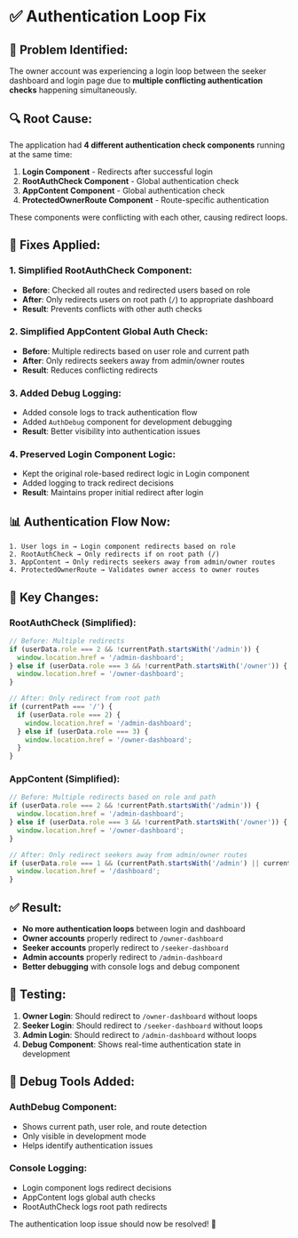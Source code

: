 # ✅ Authentication Loop Fix

## 🎯 **Problem Identified:**

The owner account was experiencing a login loop between the seeker dashboard and login page due to **multiple conflicting authentication checks** happening simultaneously.

## 🔍 **Root Cause:**

The application had **4 different authentication check components** running at the same time:

1. **Login Component** - Redirects after successful login
2. **RootAuthCheck Component** - Global authentication check
3. **AppContent Component** - Global authentication check  
4. **ProtectedOwnerRoute Component** - Route-specific authentication

These components were conflicting with each other, causing redirect loops.

## 🔧 **Fixes Applied:**

### **1. Simplified RootAuthCheck Component:**
- **Before**: Checked all routes and redirected users based on role
- **After**: Only redirects users on root path (`/`) to appropriate dashboard
- **Result**: Prevents conflicts with other auth checks

### **2. Simplified AppContent Global Auth Check:**
- **Before**: Multiple redirects based on user role and current path
- **After**: Only redirects seekers away from admin/owner routes
- **Result**: Reduces conflicting redirects

### **3. Added Debug Logging:**
- Added console logs to track authentication flow
- Added `AuthDebug` component for development debugging
- **Result**: Better visibility into authentication issues

### **4. Preserved Login Component Logic:**
- Kept the original role-based redirect logic in Login component
- Added logging to track redirect decisions
- **Result**: Maintains proper initial redirect after login

## 📊 **Authentication Flow Now:**

```
1. User logs in → Login component redirects based on role
2. RootAuthCheck → Only redirects if on root path (/)
3. AppContent → Only redirects seekers away from admin/owner routes
4. ProtectedOwnerRoute → Validates owner access to owner routes
```

## 🎯 **Key Changes:**

### **RootAuthCheck (Simplified):**
```jsx
// Before: Multiple redirects
if (userData.role === 2 && !currentPath.startsWith('/admin')) {
  window.location.href = '/admin-dashboard';
} else if (userData.role === 3 && !currentPath.startsWith('/owner')) {
  window.location.href = '/owner-dashboard';
}

// After: Only redirect from root path
if (currentPath === '/') {
  if (userData.role === 2) {
    window.location.href = '/admin-dashboard';
  } else if (userData.role === 3) {
    window.location.href = '/owner-dashboard';
  }
}
```

### **AppContent (Simplified):**
```jsx
// Before: Multiple redirects based on role and path
if (userData.role === 2 && !currentPath.startsWith('/admin')) {
  window.location.href = '/admin-dashboard';
} else if (userData.role === 3 && !currentPath.startsWith('/owner')) {
  window.location.href = '/owner-dashboard';
}

// After: Only redirect seekers away from admin/owner routes
if (userData.role === 1 && (currentPath.startsWith('/admin') || currentPath.startsWith('/owner'))) {
  window.location.href = '/dashboard';
}
```

## ✅ **Result:**

- **No more authentication loops** between login and dashboard
- **Owner accounts** properly redirect to `/owner-dashboard`
- **Seeker accounts** properly redirect to `/seeker-dashboard`
- **Admin accounts** properly redirect to `/admin-dashboard`
- **Better debugging** with console logs and debug component

## 🧪 **Testing:**

1. **Owner Login**: Should redirect to `/owner-dashboard` without loops
2. **Seeker Login**: Should redirect to `/seeker-dashboard` without loops
3. **Admin Login**: Should redirect to `/admin-dashboard` without loops
4. **Debug Component**: Shows real-time authentication state in development

## 🔧 **Debug Tools Added:**

### **AuthDebug Component:**
- Shows current path, user role, and route detection
- Only visible in development mode
- Helps identify authentication issues

### **Console Logging:**
- Login component logs redirect decisions
- AppContent logs global auth checks
- RootAuthCheck logs root path redirects

The authentication loop issue should now be resolved! 🎉
